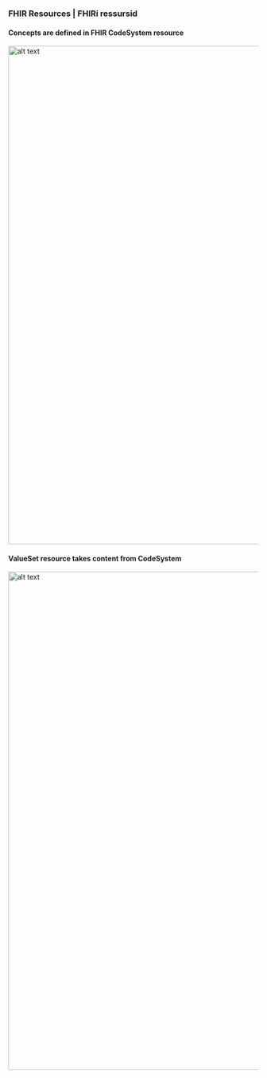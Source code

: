 
### FHIR Resources | FHIRi ressursid

#### Concepts are defined in FHIR CodeSystem resource
<img src="codesystem-supplement.png" alt="alt text" width="1000"/>
<br clear="all"/>

#### ValueSet resource takes content from CodeSystem

<img src="codesystem-valueset-relationship.png" alt="alt text" width="1000"/>
<br clear="all"/>
